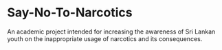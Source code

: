 # Say-No-To-Narcotics
An academic project intended for increasing the awareness of Sri Lankan youth on the inappropriate usage of narcotics and its consequences.
